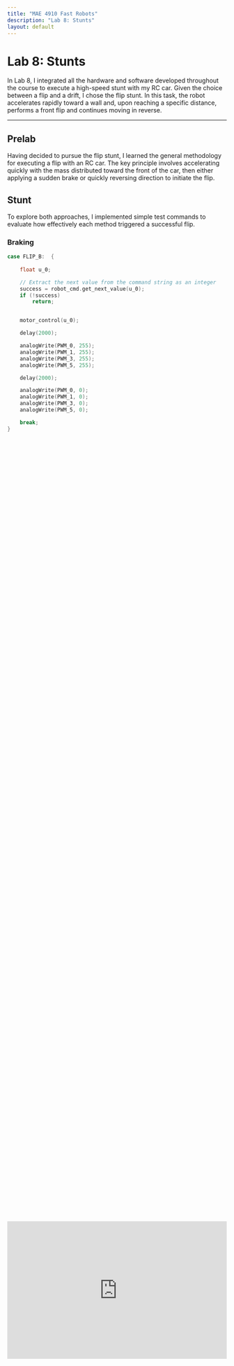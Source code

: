 ```yaml
---
title: "MAE 4910 Fast Robots"
description: "Lab 8: Stunts"
layout: default
---
```


# Lab 8: Stunts

In Lab 8, I integrated all the hardware and software developed throughout the course to execute a high-speed stunt with my RC car. Given the choice between a flip and a drift, I chose the flip stunt. In this task, the robot accelerates rapidly toward a wall and, upon reaching a specific distance, performs a front flip and continues moving in reverse.

* * *
 
## Prelab
Having decided to pursue the flip stunt, I learned the general methodology for executing a flip with an RC car. The key principle involves accelerating quickly with the mass distributed toward the front of the car, then either applying a sudden brake or quickly reversing direction to initiate the flip. 

## Stunt
To explore both approaches, I implemented simple test commands to evaluate how effectively each method triggered a successful flip. 

### Braking
```c
case FLIP_B:  {
    
    float u_0;

    // Extract the next value from the command string as an integer
    success = robot_cmd.get_next_value(u_0);
    if (!success)
        return;


    motor_control(u_0);

    delay(2000);

    analogWrite(PWM_0, 255);
    analogWrite(PWM_1, 255);
    analogWrite(PWM_3, 255);
    analogWrite(PWM_5, 255);

    delay(2000);

    analogWrite(PWM_0, 0);
    analogWrite(PWM_1, 0);
    analogWrite(PWM_3, 0);
    analogWrite(PWM_5, 0);

    break;
}
```

<div style="display: flex; justify-content: center; align-items: center; height: 100%;">
  <iframe width="560" height="315" src="https://www.youtube.com/embed/hNo8b9V7_ss" title="Fast Robots Lab 8: Braking Flip Test" frameborder="0" allow="accelerometer; autoplay; clipboard-write; encrypted-media; gyroscope; picture-in-picture; web-share" referrerpolicy="strict-origin-when-cross-origin" allowfullscreen></iframe>
</div>
<br>

### Reversing
```c
case FLIP_R:  {
    
    float u_0;

    // Extract the next value from the command string as an integer
    success = robot_cmd.get_next_value(u_0);
    if (!success)
        return;


    motor_control(u_0);

    delay(1000);

    analogWrite(PWM_0, 255);
    analogWrite(PWM_1, 255);
    analogWrite(PWM_3, 255);
    analogWrite(PWM_5, 255);

    delay(500);

    motor_control(-u_0);

    delay(1000);

    analogWrite(PWM_0, 255);
    analogWrite(PWM_1, 255);
    analogWrite(PWM_3, 255);
    analogWrite(PWM_5, 255);


    delay(3000);

    analogWrite(PWM_0, 0);
    analogWrite(PWM_1, 0);
    analogWrite(PWM_3, 0);
    analogWrite(PWM_5, 0);

    break;
```

<div style="display: flex; justify-content: center; align-items: center; height: 100%;">
  <iframe width="560" height="315" src="https://www.youtube.com/embed/ltD8J51-5GQ" title="Fast Robots Lab 8: Reversing Flip Test" frameborder="0" allow="accelerometer; autoplay; clipboard-write; encrypted-media; gyroscope; picture-in-picture; web-share" referrerpolicy="strict-origin-when-cross-origin" allowfullscreen></iframe>
</div>
<br>

As shown in the videos, both flip methods initially failed despite using the full power of my motor, leaving me unsure of the issue. With help from a course staff member, I discovered that my battery was undercharged, reading only 3.7 to 3.8 volts instead of the expected 4.1 to 4.2 volts, which led to insufficient speed. After switching to a fully charged battery, a new issue appeared: when sending the signal for forward to both sets of wheels, only one side would spin. When sending the signal for backward, only the opposite side would spin instead. Faced with these motor control problems, I ultimately borrowed a classmate’s RC car to complete the stunt. With the new RC car, the only changes I needed to make for my code to work were updating the MAC address for the Artemis board, adjusting the motor control pin assignments, and modifying the calibration factor the motors.

Due to time constraints, I opted for open-loop control, which limited my ability to precisely control the RC car’s return. If I had implemented orientation control as in Lab 6, I would have had much better control during the return phase.

```c
case STUNT2:  {
    
    float u_0;

    // Extract the next value from the command string as an integer
    success = robot_cmd.get_next_value(u_0);
    if (!success)
        return;


    motor_control(u_0);

    delay(2000);

    analogWrite(PWM_0, 255);
    analogWrite(PWM_1, 255);
    analogWrite(PWM_3, 255);
    analogWrite(PWM_5, 255);

    delay(2000);

    motor_control(-0.5*u_0);


    delay(2000);

    analogWrite(PWM_0, 0);
    analogWrite(PWM_1, 0);
    analogWrite(PWM_3, 0);
    analogWrite(PWM_5, 0);

    break;
}
```

## Trials

### Trial 1

<div style="display: flex; justify-content: center; align-items: center; height: 100%;">
  <iframe width="560" height="315" src="https://www.youtube.com/embed/rya5fWCRUj8" title="Fast Robots Lab 8: Trial 1" frameborder="0" allow="accelerometer; autoplay; clipboard-write; encrypted-media; gyroscope; picture-in-picture; web-share" referrerpolicy="strict-origin-when-cross-origin" allowfullscreen></iframe>
</div>
<br>


### Trial 2

<div style="display: flex; justify-content: center; align-items: center; height: 100%;">
  <iframe width="560" height="315" src="https://www.youtube.com/embed/cNnAVAmn-Ns" title="Fast Robots Lab 8: Trial 2" frameborder="0" allow="accelerometer; autoplay; clipboard-write; encrypted-media; gyroscope; picture-in-picture; web-share" referrerpolicy="strict-origin-when-cross-origin" allowfullscreen></iframe>
</div>
<br>


### Trial 3

<div style="display: flex; justify-content: center; align-items: center; height: 100%;">
  <iframe width="560" height="315" src="https://www.youtube.com/embed/l0L9wHbs8p4" title="Fast Robots Lab 8: Trial 3" frameborder="0" allow="accelerometer; autoplay; clipboard-write; encrypted-media; gyroscope; picture-in-picture; web-share" referrerpolicy="strict-origin-when-cross-origin" allowfullscreen></iframe>
</div>
<br>


### Blooper

<div style="display: flex; justify-content: center; align-items: center; height: 100%;">
  <iframe width="560" height="315" src="https://www.youtube.com/embed/pkce_QrCZn8" title="Fast Robots Lab 8: Blooper" frameborder="0" allow="accelerometer; autoplay; clipboard-write; encrypted-media; gyroscope; picture-in-picture; web-share" referrerpolicy="strict-origin-when-cross-origin" allowfullscreen></iframe>
</div>
<br>

## Discussion

This lab showed the limitations of only using open loop control, reinforcing the value of closed-loop systems like those implemented in earlier labs.

* * *

# Acknowledgements
*   I referenced Stephan Wagner's page.
*   I used Josh Simpson's RC car

